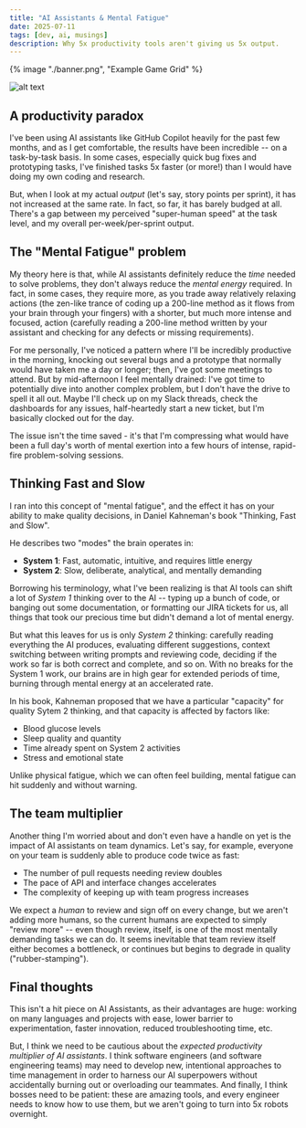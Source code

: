 ```yaml
---
title: "AI Assistants & Mental Fatigue"
date: 2025-07-11
tags: [dev, ai, musings]
description: Why 5x productivity tools aren't giving us 5x output.
---
```


{% image "./banner.png", "Example Game Grid" %}



![alt text](/img/ai2.png)

## A productivity paradox

I've been using AI assistants like GitHub Copilot heavily for the past few months, and as I get comfortable, the results have been incredible -- on a task-by-task basis. In some cases, especially quick bug fixes and prototyping tasks, I've finished tasks 5x faster (or more!) than I would have doing my own coding and research.

But, when I look at my actual _output_ (let's say, story points per sprint), it has not increased at the same rate. In fact, so far, it has barely budged at all. There's a gap between my perceived "super-human speed" at the task level, and my overall per-week/per-sprint output.

## The "Mental Fatigue" problem

My theory here is that, while AI assistants definitely reduce the _time_ needed to solve problems, they don't always reduce the _mental energy_ required. In fact, in some cases, they require more, as you trade away relatively relaxing actions (the zen-like trance of coding up a 200-line method as it flows from your brain through your fingers) with a shorter, but much more intense and focused, action (carefully reading a 200-line method written by your assistant and checking for any defects or missing requirements).

For me personally, I've noticed a pattern where I'll be incredibly productive in the morning, knocking out several bugs and a prototype that normally would have taken me a day or longer; then, I've got some meetings to attend. But by mid-afternoon I feel mentally drained: I've got time to potentially dive into another complex problem, but I don't have the drive to spell it all out. Maybe I'll check up on my Slack threads, check the dashboards for any issues, half-heartedly start a new ticket, but I'm basically clocked out for the day.

The issue isn't the time saved - it's that I'm compressing what would have been a full day's worth of mental exertion into a few hours of intense, rapid-fire problem-solving sessions.

## Thinking Fast and Slow

I ran into this concept of "mental fatigue", and the effect it has on your ability to make quality decisions, in Daniel Kahneman's book "Thinking, Fast and Slow".

He describes two "modes" the brain operates in:

- **System 1**: Fast, automatic, intuitive, and requires little energy
- **System 2**: Slow, deliberate, analytical, and mentally demanding

Borrowing his terminology, what I've been realizing is that AI tools can shift a lot of _System 1_ thinking over to the AI -- typing up a bunch of code, or banging out some documentation, or formatting our JIRA tickets for us, all things that took our precious time but didn't demand a lot of mental energy.

But what this leaves for us is only _System 2_ thinking: carefully reading everything the AI produces, evaluating different suggestions, context switching between writing prompts and reviewing code, deciding if the work so far is both correct and complete, and so on. With no breaks for the System 1 work, our brains are in high gear for extended periods of time, burning through mental energy at an accelerated rate.

In his book, Kahneman proposed that we have a particular "capacity" for quality Sytem 2 thinking, and that capacity is affected by factors like:

- Blood glucose levels
- Sleep quality and quantity
- Time already spent on System 2 activities
- Stress and emotional state

Unlike physical fatigue, which we can often feel building, mental fatigue can hit suddenly and without warning.

## The team multiplier

Another thing I'm worried about and don't even have a handle on yet is the impact of AI assistants on team dynamics. Let's say, for example, everyone on your team is suddenly able to produce code twice as fast:

- The number of pull requests needing review doubles
- The pace of API and interface changes accelerates
- The complexity of keeping up with team progress increases

We expect a _human_ to review and sign off on every change, but we aren't adding more humans, so the current humans are expected to simply "review more" -- even though review, itself, is one of the most mentally demanding tasks we can do. It seems inevitable that team review itself either becomes a bottleneck, or continues but begins to degrade in quality ("rubber-stamping").

## Final thoughts

This isn't a hit piece on AI Assistants, as their advantages are huge: working on many languages and projects with ease, lower barrier to experimentation, faster innovation, reduced troubleshooting time, etc.

But, I think we need to be cautious about the _expected productivity multiplier of AI assistants_. I think software engineers (and software engineering teams) may need to develop new, intentional approaches to time management in order to harness our AI superpowers without accidentally burning out or overloading our teammates. And finally, I think bosses need to be patient: these are amazing tools, and every engineer needs to know how to use them, but we aren't going to turn into 5x robots overnight.
